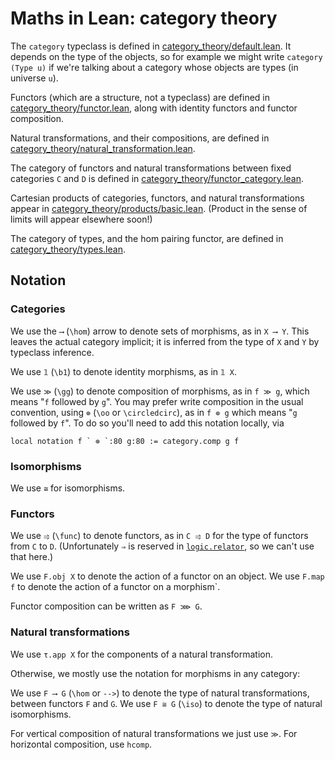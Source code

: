# Maths in Lean: category theory

The `category` typeclass is defined in [category_theory/default.lean](https://leanprover-community.github.io/mathlib_docs/category_theory/category/default.html).
It depends on the type of the objects, so for example we might write `category (Type u)` if we're talking about a category whose objects are types (in universe `u`).

Functors (which are a structure, not a typeclass) are defined in [category_theory/functor.lean](https://leanprover-community.github.io/mathlib_docs/category_theory/functor.html),
along with identity functors and functor composition.

Natural transformations, and their compositions, are defined in [category_theory/natural_transformation.lean](https://leanprover-community.github.io/mathlib_docs/category_theory/natural_transformation.html).

The category of functors and natural transformations between fixed categories `C` and `D`
is defined in [category_theory/functor_category.lean](https://leanprover-community.github.io/mathlib_docs/category_theory/functor_category.html).

Cartesian products of categories, functors, and natural transformations appear in
[category_theory/products/basic.lean](https://leanprover-community.github.io/mathlib_docs/category_theory/products/basic.html). (Product in the sense of limits will appear elsewhere soon!)

The category of types, and the hom pairing functor, are defined in [category_theory/types.lean](https://leanprover-community.github.io/mathlib_docs/category_theory/types.html).

## Notation

### Categories

We use the `⟶` (`\hom`) arrow to denote sets of morphisms, as in `X ⟶ Y`.
This leaves the actual category implicit; it is inferred from the type of `X` and `Y` by typeclass inference.

We use `𝟙` (`\b1`) to denote identity morphisms, as in `𝟙 X`.

We use `≫` (`\gg`) to denote composition of morphisms, as in `f ≫ g`, which means "`f` followed by `g`".
You may prefer write composition in the usual convention, using `⊚` (`\oo` or `\circledcirc`), as in `f ⊚ g` which means "`g` followed by `f`". To do so you'll need to add this notation locally, via

```lean
local notation f ` ⊚ `:80 g:80 := category.comp g f
```

### Isomorphisms

We use `≅` for isomorphisms.

### Functors

We use `⥤` (`\func`) to denote functors, as in `C ⥤ D` for the type of functors from `C` to `D`.
(Unfortunately `⇒` is reserved in [`logic.relator`](https://github.com/leanprover-community/mathlib/blob/master/src/logic/relator.lean), so we can't use that here.)

We use `F.obj X` to denote the action of a functor on an object.
We use `F.map f` to denote the action of a functor on a morphism`.

Functor composition can be written as `F ⋙ G`.

### Natural transformations

We use `τ.app X` for the components of a natural transformation.

Otherwise, we mostly use the notation for morphisms in any category:

We use `F ⟶ G` (`\hom` or `-->`) to denote the type of natural transformations, between functors
`F` and `G`.
We use `F ≅ G` (`\iso`) to denote the type of natural isomorphisms.

For vertical composition of natural transformations we just use `≫`. For horizontal composition,
use `hcomp`.
